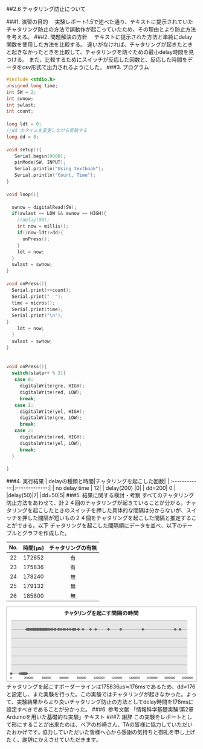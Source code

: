 ##2.6 チャタリング防止について

###1.	演習の目的
　実験レポート1.5で述べた通り、テキストに提示されていたチャタリング防止の方法で誤動作が起こっていたため、その理由とより防止方法を考える。
###2.	問題解決の方針
　テキストに提示された方法と単純にdelay関数を使用した方法を比較する。
 違いがなければ、チャタリングが起きたときと起きなかったときを比較して、チャタリングを防ぐための最小delay時間を見つける。
 また、比較するためにスイッチが反応した回数と、反応した時間をデータをcsv形式で出力されるようにした。
###3.	プログラム
```c
#include <stdio.h>
unsigned long time;
int SW = 2;
int swnow;
int swlast;
int count;

long ldt = 0;
//dd のタイムを変更しながら実験する
long dd = 0;

void setup(){
   Serial.begin(9600);
   pinMode(SW, INPUT);
   Serial.println("Using textbook");
   Serial.println("Count, Time");
}

void loop(){

  swnow = digitalRead(SW);
  if(swlast == LOW && swnow == HIGH){
    //delay(50);　
    int now = millis();
    if((now-ldt)>dd){
      onPress();
    }
    ldt = now;
  }
  swlast = swnow;
}

void onPress(){
  Serial.print(++count);  
  Serial.print("  ");
  time = micros();
  Serial.print(time);
  Serial.print("\n");
}    
    ldt = now;
  }
  swlast = swnow;
}


void onPress(){
  switch(state++ % 3){   
   case 0:
     digitalWrite(gre, HIGH);
     digitalWrite(red, LOW);
     break;
   case 1:
     digitalWrite(yel, HIGH);
     digitalWrite(gre, LOW);
     break;
   case 2:
     digitalWrite(red, HIGH);
     digitalWrite(yel, LOW);
     break;
  }

}
```
###4.	実行結果
| delayの種類と時間|チャタリングを起こした回数|
| :------------:|:-------------:| 
| no delay time | 12| 
| delay(200) |0| 
| dd=200| 0 | 
|delay(50)|7|
|dd=50|5|
###5.	結果に関する検討・考察
すべてのチャタリング防止方法をあわせて、計２４回のチャタリングが起きていることが分かる。チャタリングを起こしたときのスイッチを押した具体的な間隔は分からないが、スイッチを押した間隔が短いもの２４個をチャタリングを起こした間隔と推定することができる。以下
チャタリングを起こした間隔順にデータを並べ、以下のテーブルとグラフを作成した。

|No.|時間(μs)|チャタリングの有無|
|:------------:|:------------:|:------------:|
|22|172652|有|
|23|175836|有|
|24|178240|無|
|25|179132|無|
|26|185800|無|

![alt text]( https://github.com/AtomScott/mySchoolWork/blob/master/Arduino/Arduino_reports/chatteringGraph.png  "chatteringGraph")
チャタリングを起こすボーダーラインは175836μs≒176msであるため、dd=176と設定し、また実験を行った。この実験ではチャタリングが起きなかった。よって、実験結果からより良いチャタリング防止の方法としてdelay時間を176msに設定すべきであることが分かった。
###6.	参考文献
「情報科学基礎実験!第2章Arduinoを用いた基礎的な実験」テキスト
###7.	謝辞
この実験をレポートとして形にすることが出来たのは、ペアの杉崎さん、TAの皆様に協力していただいたおかげです｡
協力していただいた皆様へ心から感謝の気持ちと御礼を申し上げたく、謝辞にかえさせていただきます｡ 　

